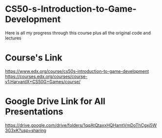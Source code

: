 # CS50-s-Introduction-to-Game-Development
Here is all my progress through this course plus all the original code and lectures

# Course's Link
https://www.edx.org/course/cs50s-introduction-to-game-development
https://courses.edx.org/courses/course-v1:HarvardX+CS50G+Games/course/

# Google Drive Link for All Presentations
https://drive.google.com/drive/folders/1qqAtQtaxxHQHamtVmDoThCgxj5W3G3xK?usp=sharing
